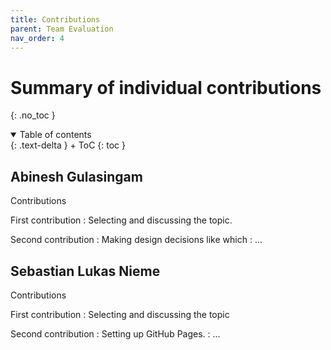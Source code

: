 ```yaml
---
title: Contributions
parent: Team Evaluation
nav_order: 4
---
```




# Summary of individual contributions
{: .no_toc }

<details open markdown="block">
{: .text-delta }
<summary>Table of contents</summary>
+ ToC
{: toc }
</details>

## Abinesh Gulasingam

Contributions  

 First contribution : Selecting and discussing the topic. 

Second contribution : Making design decisions like which
: ...

## Sebastian Lukas Nieme

Contributions

First contribution : Selecting and discussing the topic  

Second contribution : Setting up GitHub Pages.
: ...

